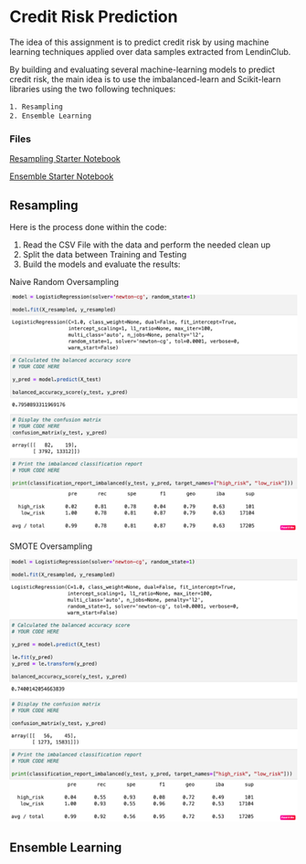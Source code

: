 # Credit Risk Prediction

The idea of this assignment is to predict credit risk by using machine learning techniques applied over data samples extracted from LendinClub.

By building and evaluating several machine-learning models to predict credit risk, the main idea is to use the imbalanced-learn and Scikit-learn libraries using the two following techniques:

    1. Resampling
    2. Ensemble Learning
    
### Files

[Resampling Starter Notebook](Starter_Code/credit_risk_resampling.ipynb)

[Ensemble Starter Notebook](Starter_Code/credit_risk_ensemble.ipynb)

## Resampling

Here is the process done within the code:

1. Read the CSV File with the data and perform the needed clean up
2. Split the data between Training and Testing
3. Build the models and evaluate the results:

Naive Random Oversampling

![NRO](Images/1_Naive_Random_Oversampling.png)

SMOTE Oversampling

![SMOTE](Images/2_SMOTE_Oversampling.png)


## Ensemble Learning
